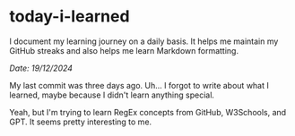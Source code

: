 # today-i-learned

I document my learning journey on a daily basis. It helps me maintain my GitHub streaks and also helps me learn Markdown formatting.

<i>Date: 19/12/2024</i>

My last commit was three days ago. Uh... I forgot to write about what I learned, maybe because I didn't learn anything special.

Yeah, but I'm trying to learn RegEx concepts from GitHub, W3Schools, and GPT. It seems pretty interesting to me.